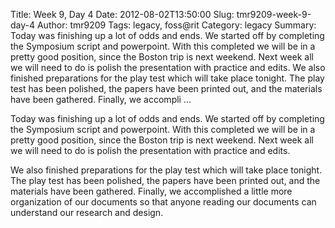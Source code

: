 Title: Week 9, Day 4
Date: 2012-08-02T13:50:00
Slug: tmr9209-week-9-day-4
Author: tmr9209
Tags: legacy, foss@rit
Category: legacy
Summary: Today was finishing up a lot of odds and ends. We started off by completing the Symposium script and powerpoint. With this completed we will be in a pretty good position, since the Boston trip is next weekend. Next week all we will need to do is polish the presentation with practice and edits.  We also finished preparations for the play test which will take place tonight. The play test has been polished, the papers have been printed out, and the materials have been gathered. Finally, we accompli ... 

Today was finishing up a lot of odds and ends. We started off by completing
the Symposium script and powerpoint. With this completed we will be in a
pretty good position, since the Boston trip is next weekend. Next week all we
will need to do is polish the presentation with practice and edits.

We also finished preparations for the play test which will take place tonight.
The play test has been polished, the papers have been printed out, and the
materials have been gathered. Finally, we accomplished a little more
organization of our documents so that anyone reading our documents can
understand our research and design.

